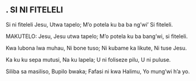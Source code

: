 ## . SI NI FITELELI

Si ni fiteleli Jesu,
Utwa tapelo;
M’o potela ku ba ba ng’wi’
Si fiteleli.

MAKUTELO:
Jesu, Jesu utwa tapelo;
M’o potela ku ba bang’wi, si fiteleli.


Kwa lubona lwa muhau,
Ni bone tuso;
Ni kubame ka likute,
Ni tuse Jesu.


Ka ku ku sepa mutusi,
Na ku lapela;
U ni foliseze pilu,
U ni puluse.


Siliba sa masiliso,
Bupilo bwaka;
Fafasi ni kwa Halimu,
Yo mung’wi h’a yo.

